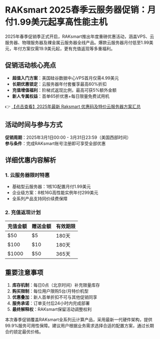 # RAKsmart 2025春季云服务器促销：月付1.99美元起享高性能主机

2025年春季促销季正式开启，RAKsmart推出年度重磅优惠活动，涵盖VPS、云服务器、物理服务器及裸金属云服务器全线产品。爆款云服务器月付低至1.99美元，年付方案仅需19.9美元起，更有充值返现等多重福利。

## 促销活动核心亮点

- **超值入门方案**：美国硅谷数据中心VPS首月仅需4.99美元
- **长期优惠锁定**：云服务器年付套餐享最高60%折扣
- **充值增值福利**：阶梯式返现比例，最高可获5%额外金额
- **新人专属权益**：首单65折优惠+每日限量免费试用机

👉 [【点击查看】2025年最新 Raksmart 优惠码及特价云服务器方案汇总](https://bit.ly/raksmart)

## 活动时间与参与方式

**促销周期**：2025年3月1日00:00 - 3月31日23:59（美国西部时间）  
**参与条件**：完成RAKsmart账号注册即可享受全部优惠

## 详细优惠内容解析

### 1. 云服务器限时特惠
- 基础型云服务器：1核1G配置月付1.99美元
- 企业级方案：8核16G高性能实例年付299美元
- 全系列产品支持同价续费保障

### 2. 充值返现计划
| 充值金额 | 赠送金额 | 有效期限 |
|---------|---------|---------|
| $50     | $5      | 180天   |
| $100    | $10     | 180天   |
| $1000   | $50     | 365天   |

## 重要注意事项

1. **库存机制**：每日0点（北京时间）补充限量库存
2. **购买限制**：每位用户限购5台/月特价机型
3. **优惠叠加**：新人首单折扣不可与其他促销同享
4. **服务承诺**：订单支付后24小时内完成部署
5. **最终解释权**：RAKsmart保留活动调整权利

本次春季促销覆盖RAKsmart全系列云计算产品，采用最新一代硬件架构，提供99.9%服务可用性保障。建议用户根据业务需求选择合适的配置方案，通过长期合约锁定最优价格。
